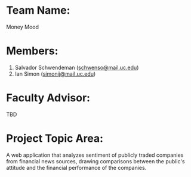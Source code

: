 # Team Name:

Money Mood

# Members:

1. Salvador Schwendeman (schwenso@mail.uc.edu)
2. Ian Simon (simonij@mail.uc.edu)

# Faculty Advisor:

TBD

# Project Topic Area:

A web application that analyzes sentiment of publicly traded companies from financial news sources, drawing comparisons between the public's attitude and the financial performance of the companies.
